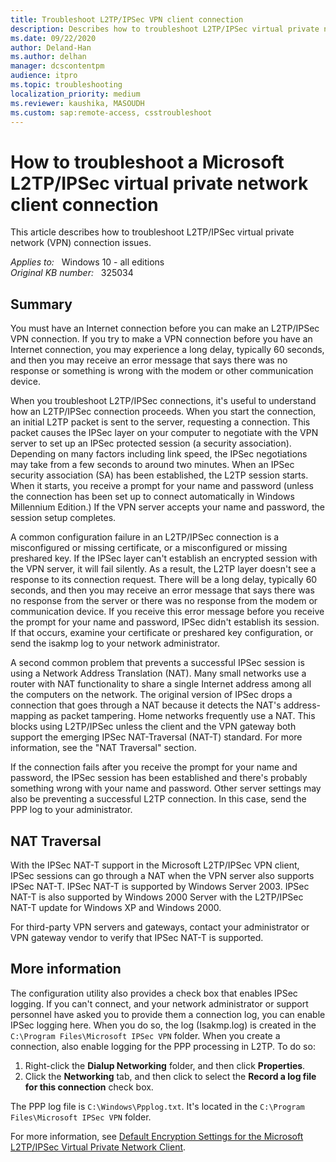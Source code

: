 ```yaml
---
title: Troubleshoot L2TP/IPSec VPN client connection
description: Describes how to troubleshoot L2TP/IPSec virtual private network (VPN) connection issues.
ms.date: 09/22/2020
author: Deland-Han
ms.author: delhan
manager: dcscontentpm
audience: itpro
ms.topic: troubleshooting
localization_priority: medium
ms.reviewer: kaushika, MASOUDH
ms.custom: sap:remote-access, csstroubleshoot
---
```

# How to troubleshoot a Microsoft L2TP/IPSec virtual private network client connection

This article describes how to troubleshoot L2TP/IPSec virtual private network (VPN) connection issues.

_Applies to:_ &nbsp; Windows 10 - all editions  
_Original KB number:_ &nbsp; 325034

## Summary

You must have an Internet connection before you can make an L2TP/IPSec VPN connection. If you try to make a VPN connection before you have an Internet connection, you may experience a long delay, typically 60 seconds, and then you may receive an error message that says there was no response or something is wrong with the modem or other communication device.

When you troubleshoot L2TP/IPSec connections, it's useful to understand how an L2TP/IPSec connection proceeds. When you start the connection, an initial L2TP packet is sent to the server, requesting a connection. This packet causes the IPSec layer on your computer to negotiate with the VPN server to set up an IPSec protected session (a security association). Depending on many factors including link speed, the IPSec negotiations may take from a few seconds to around two minutes. When an IPSec security association (SA) has been established, the L2TP session starts. When it starts, you receive a prompt for your name and password (unless the connection has been set up to connect automatically in Windows Millennium Edition.) If the VPN server accepts your name and password, the session setup completes.

A common configuration failure in an L2TP/IPSec connection is a misconfigured or missing certificate, or a misconfigured or missing preshared key. If the IPSec layer can't establish an encrypted session with the VPN server, it will fail silently. As a result, the L2TP layer doesn't see a response to its connection request. There will be a long delay, typically 60 seconds, and then you may receive an error message that says there was no response from the server or there was no response from the modem or communication device. If you receive this error message before you receive the prompt for your name and password, IPSec didn't establish its session. If that occurs, examine your certificate or preshared key configuration, or send the isakmp log to your network administrator.

A second common problem that prevents a successful IPSec session is using a Network Address Translation (NAT). Many small networks use a router with NAT functionality to share a single Internet address among all the computers on the network. The original version of IPSec drops a connection that goes through a NAT because it detects the NAT's address-mapping as packet tampering. Home networks frequently use a NAT. This blocks using L2TP/IPSec unless the client and the VPN gateway both support the emerging IPSec NAT-Traversal (NAT-T) standard. For more information, see the "NAT Traversal" section.

If the connection fails after you receive the prompt for your name and password, the IPSec session has been established and there's probably something wrong with your name and password. Other server settings may also be preventing a successful L2TP connection. In this case, send the PPP log to your administrator.

## NAT Traversal

With the IPSec NAT-T support in the Microsoft L2TP/IPSec VPN client, IPSec sessions can go through a NAT when the VPN server also supports IPSec NAT-T. IPSec NAT-T is supported by Windows Server 2003. IPSec NAT-T is also supported by Windows 2000 Server with the L2TP/IPSec NAT-T update for Windows XP and Windows 2000.

For third-party VPN servers and gateways, contact your administrator or VPN gateway vendor to verify that IPSec NAT-T is supported.

## More information

The configuration utility also provides a check box that enables IPSec logging. If you can't connect, and your network administrator or support personnel have asked you to provide them a connection log, you can enable IPSec logging here. When you do so, the log (Isakmp.log) is created in the `C:\Program Files\Microsoft IPSec VPN` folder. When you create a connection, also enable logging for the PPP processing in L2TP. To do so:

1. Right-click the **Dialup Networking** folder, and then click **Properties**.
2. Click the **Networking** tab, and then click to select the **Record a log file for this connection** check box.

The PPP log file is `C:\Windows\Ppplog.txt`. It's located in the `C:\Program Files\Microsoft IPSec VPN` folder.

For more information, see [Default Encryption Settings for the Microsoft L2TP/IPSec Virtual Private Network Client](https://support.microsoft.com/help/325158).
